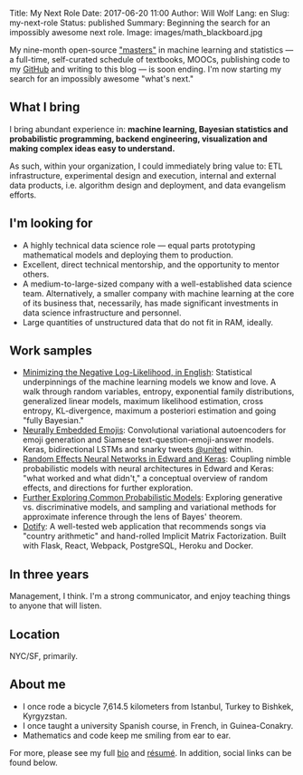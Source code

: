 Title: My Next Role
Date: 2017-06-20 11:00
Author: Will Wolf
Lang: en
Slug: my-next-role
Status: published
Summary: Beginning the search for an impossibly awesome next role.
Image: images/math_blackboard.jpg

My nine-month open-source ["masters"]({filename}/articles/my-open-source-machine-learning-masters-in-casablanca-morocco.md) in machine learning and statistics — a full-time, self-curated schedule of textbooks, MOOCs, publishing code to my [GitHub](https://github.com/cavaunpeu) and writing to this blog — is soon ending. I'm now starting my search for an impossibly awesome "what's next."

## What I bring
I bring abundant experience in: **machine learning, Bayesian statistics and probabilistic programming, backend engineering, visualization and making complex ideas easy to understand.**

As such, within your organization, I could immediately bring value to: ETL infrastructure, experimental design and execution, internal and external data products, i.e. algorithm design and deployment, and data evangelism efforts.

## I'm looking for
- A highly technical data science role — equal parts prototyping mathematical models and deploying them to production.
- Excellent, direct technical mentorship, and the opportunity to mentor others.
- A medium-to-large-sized company with a well-established data science team. Alternatively, a smaller company with machine learning at the core of its business that, necessarily, has made significant investments in data science infrastructure and personnel.
- Large quantities of unstructured data that do not fit in RAM, ideally.

## Work samples
- [Minimizing the Negative Log-Likelihood, in English]({filename}/articles/minimizing_the_negative_log_likelihood_in_english.md): Statistical underpinnings of the machine learning models we know and love. A walk through random variables, entropy, exponential family distributions, generalized linear models, maximum likelihood estimation, cross entropy, KL-divergence, maximum a posteriori estimation and going "fully Bayesian."
- [Neurally Embedded Emojis]({filename}/articles/neurally-embedded-emojis.md): Convolutional variational autoencoders for emoji generation and Siamese text-question-emoji-answer models. Keras, bidirectional LSTMs and snarky tweets [@united](https://twitter.com/united) within.
- [Random Effects Neural Networks in Edward and Keras]({filename}/articles/random-effects-neural-networks.md): Coupling nimble probabilistic models with neural architectures in Edward and Keras: "what worked and what didn't," a conceptual overview of random effects, and directions for further exploration.
- [Further Exploring Common Probabilistic Models]({filename}/articles/further-exploring-common-probabilistic-models.md): Exploring generative vs. discriminative models, and sampling and variational methods for approximate inference through the lens of Bayes' theorem.
- [Dotify](https://github.com/cavaunpeu/dotify): A well-tested web application that recommends songs via "country arithmetic" and hand-rolled Implicit Matrix Factorization. Built with Flask, React, Webpack, PostgreSQL, Heroku and Docker.

## In three years
Management, I think. I'm a strong communicator, and enjoy teaching things to anyone that will listen.

## Location
NYC/SF, primarily.

## About me
- I once rode a bicycle 7,614.5 kilometers from Istanbul, Turkey to Bishkek, Kyrgyzstan.
- I once taught a university Spanish course, in French, in Guinea-Conakry.
- Mathematics and code keep me smiling from ear to ear.

For more, please see my full [bio]({filename}/pages/about.md) and [résumé]({filename}/pages/cv.md). In addition, social links can be found below.
